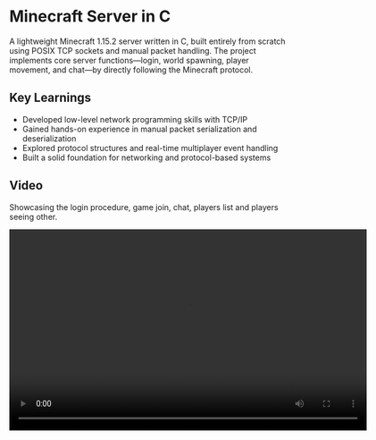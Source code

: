 # Minecraft Server in C

A lightweight Minecraft 1.15.2 server written in C, built entirely from scratch using POSIX TCP sockets and manual packet handling. The project implements core server functions—login, world spawning, player movement, and chat—by directly following the Minecraft protocol.

## Key Learnings

- Developed low-level network programming skills with TCP/IP
- Gained hands-on experience in manual packet serialization and deserialization
- Explored protocol structures and real-time multiplayer event handling
- Built a solid foundation for networking and protocol-based systems


## Video
Showcasing the login procedure, game join, chat, players list and players seeing other.

<video width="640" height="360" controls>
  <source src="/videos/mcservervid.mp4" type="video/mp4">
  Your browser does not support the video tag.
</video>

